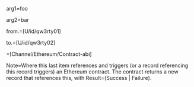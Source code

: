arg1=foo

arg2=bar

from.=[U/id/qw3rty01]

to.=[U/id/qw3rty02]

=[Channel/Ethereum/Contract-abi]

Note=Where this last item references and triggers (or a record referencing this record triggers) an Ethereum contract.  The contract returns a new record that references this, with Result=(Success | Failure).


